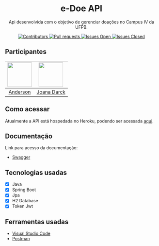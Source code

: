 <h1 align="center">
e-Doe API
</h1>

<p align="center">
Api desenvolvida com o objetivo de gerenciar doações no Campus IV da UFPB.
</p>

<p align="center">
  <a href="https://git.phoebus.com.br/anderson.freitas/treinamento-clinica-api/-/graphs/master">
    <img src="https://img.shields.io/badge/contributors-2-blueviolet" alt="Contributors">
    <img src="https://img.shields.io/badge/pull requests-4-blue" alt="Pull requests">
    <img src="https://img.shields.io/badge/issues open-5-green" alt="Issues Open">
    <img src="https://img.shields.io/badge/issues closed-26-red" alt="Issues Closed">
  </a>
</p>

<!-- <hr> -->

## Participantes

| [<img src="https://avatars.githubusercontent.com/u/51753091?s=400&u=7ebadde013041e6b71a57955a0202d3e5c788fe3&v=4" width="80px;"/>](https://git.phoebus.com.br/anderson.freitas) | [<img src="https://avatars.githubusercontent.com/u/43012901?v=4" width="80px;"/>](https://github.com/joanasoaresd) |
| :---: | :---: |
| [Anderson ](https://git.phoebus.com.br/anderson.freitas) | [Joana Darck](https://github.com/joanasoaresd) |

## Como acessar
Atualmente a API está hospedada no Heroku, podendo ser acessada [aqui](https://edoe-spring-api.herokuapp.com/).
## Documentação
Link para acesso da documentação:
- [Swagger](https://edoe-spring-api.herokuapp.com/swagger-ui/index.html)

## Tecnologias usadas

- [x] Java
- [x] Spring Boot
- [x] Jpa
- [x] H2 Database
- [x] Token Jwt
## Ferramentas usadas
- [Visual Studio Code](https://code.visualstudio.com/)
- [Postman](https://www.postman.com/)

